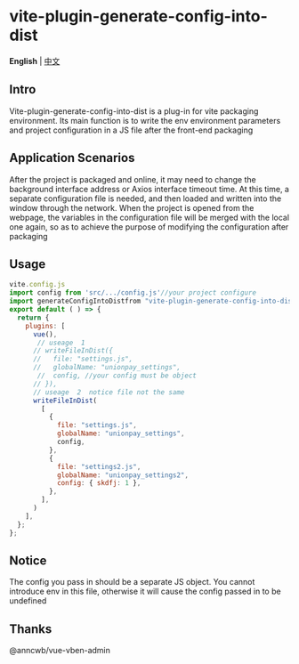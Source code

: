 # vite-plugin-generate-config-into-dist

**English** | [中文](./README.zh-CN.md)

## Intro

Vite-plugin-generate-config-into-dist is a plug-in for vite packaging environment. Its main function is to write the env environment parameters and project configuration in a JS file after the front-end packaging

## Application Scenarios 

After the project is packaged and online, it may need to change the background interface address or Axios interface timeout time. At this time, a separate configuration file is needed, and then loaded and written into the window through the network. When the project is opened from the webpage, the variables in the configuration file will be merged with the local one again, so as to achieve the purpose of modifying the configuration after packaging

## Usage

```js
vite.config.js
import config from 'src/.../config.js'//your project configure
import generateConfigIntoDistfrom "vite-plugin-generate-config-into-dist";
export default ( ) => {
  return {
    plugins: [
      vue(),
       // useage  1
      // writeFileInDist({ 
      //   file: "settings.js",
      //   globalName: "unionpay_settings",
       //  config, //your config must be object
      // }),
      // useage  2  notice file not the same
      writeFileInDist(
        [
          {
            file: "settings.js",
            globalName: "unionpay_settings",
            config,
          },
          {
            file: "settings2.js",
            globalName: "unionpay_settings2",
            config: { skdfj: 1 },
          },
        ],
      )
    ],
  };
};
```

## Notice

The config you pass in should be a separate JS object. You cannot introduce env in this file, otherwise it will cause the config passed in to be undefined

## Thanks 

@anncwb/vue-vben-admin

